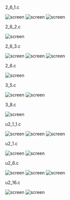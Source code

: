 2_6_1.c

![screen](./screenshot/2_6_1_1.png)
![screen](./screenshot/2_6_1_2.png)
![screen](./screenshot/2_6_1_3.png)

2_6_2.c

![screen](./screenshot/2_6_2.png)

2_6_3.c

![screen](./screenshot/2_6_3.png)
![screen](./screenshot/2_6_3_1.png)
![screen](./screenshot/2_6_3_2.png)


2_6.c

![screen](./screenshot/2_6.png)

3_5.c

![screen](./screenshot/3_5.png)
![screen](./screenshot/3_5_1.png)


3_8.c

![screen](./screenshot/3_8.png)

u2_1_1.c

![screen](./screenshot/u2_1_1_1.png)
![screen](./screenshot/u2_1_1_2.png)
![screen](./screenshot/u2_1_1_3.png)


u2_1.c

![screen](./screenshot/u2_1.png)
![screen](./screenshot/u2_16.png)


u2_6.c

![screen](./screenshot/u2_6.png)
![screen](./screenshot/u2_6_1.png)
![screen](./screenshot/u2_6_2.png)


u2_16.c

![screen](./screenshot/u2_1_2.png)
![screen](./screenshot/u2_1_3.png)	 

















